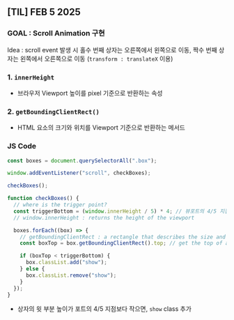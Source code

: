 ## [TIL] FEB 5 2025

### GOAL : Scroll Animation 구현

Idea : scroll event 발생 시 홀수 번째 상자는 오른쪽에서 왼쪽으로 이동, 짝수 번째 상자는 왼쪽에서 오른쪽으로 이동 (`transform : translateX` 이용)

### 1. `innerHeight`

- 브라우저 Viewport 높이를 pixel 기준으로 반환하는 속성

### 2. `getBoundingClientRect()`

- HTML 요소의 크기와 위치를 Viewport 기준으로 반환하는 메서드

### JS Code

```javascript
const boxes = document.querySelectorAll(".box");

window.addEventListener("scroll", checkBoxes);

checkBoxes();

function checkBoxes() {
  // where is the trigger point?
  const triggerBottom = (window.innerHeight / 5) * 4; // 뷰포트의 4/5 지점
  // window.innerHeight : returns the height of the viewport

  boxes.forEach((box) => {
    // getBoundingClientRect : a rectangle that describes the size and position of it
    const boxTop = box.getBoundingClientRect().top; // get the top of a particular box

    if (boxTop < triggerBottom) {
      box.classList.add("show");
    } else {
      box.classList.remove("show");
    }
  });
}
```

- 상자의 윗 부분 높이가 포트의 4/5 지점보다 작으면, `show` class 추가
